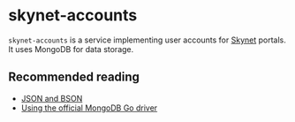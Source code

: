 # skynet-accounts

`skynet-accounts` is a service implementing user accounts for [Skynet](https://siasky.net) portals. It uses MongoDB for data storage.

## Recommended reading
- [JSON and BSON](https://www.mongodb.com/json-and-bson)
- [Using the official MongoDB Go driver](https://vkt.sh/go-mongodb-driver-cookbook/)
